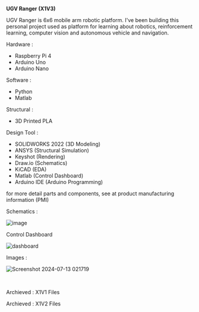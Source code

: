 **UGV Ranger (X1V3)** <br>

UGV Ranger is 6x6 mobile arm robotic platform. I've been building this personal project used as platform for learning about robotics, reinforcement learning, computer vision and autonomous vehicle and navigation.<br>

Hardware :
- Raspberry Pi 4 <br>
- Arduino Uno <br>
- Arduino Nano <br>

Software :
- Python <br>
- Matlab <br>

Structural : <br>
- 3D Printed PLA <br>

Design Tool :
- SOLIDWORKS 2022 (3D Modeling)
- ANSYS (Structural Simulation)
- Keyshot (Rendering)
- Draw.io (Schematics)
- KiCAD (EDA)
- Matlab (Control Dashboard)
- Arduino IDE (Arduino Programming)

for more detail parts and components, see at product manufacturing information (PMI)

Schematics :

![image](https://github.com/kucingkuro/UGV-Legion/assets/112769418/ea6788ab-8e7a-4876-bf48-0ae1c31c3438)

Control Dashboard

![dashboard](https://github.com/kucingkuro/UGV-Legion/assets/112769418/8544cdd0-9356-4803-bf3a-e10adaa89cf1)

Images : <br>

![Screenshot 2024-07-13 021719](https://github.com/user-attachments/assets/74d54baa-1d0a-45e5-ba16-ea8a149effe8)

<br>

Archieved : X1V1
Files

Archieved : X1V2
Files
